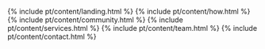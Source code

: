 {% include pt/content/landing.html %}
{% include pt/content/how.html %}
{% include pt/content/community.html %}
{% include pt/content/services.html %}
{% include pt/content/team.html %}
{% include pt/content/contact.html %}
